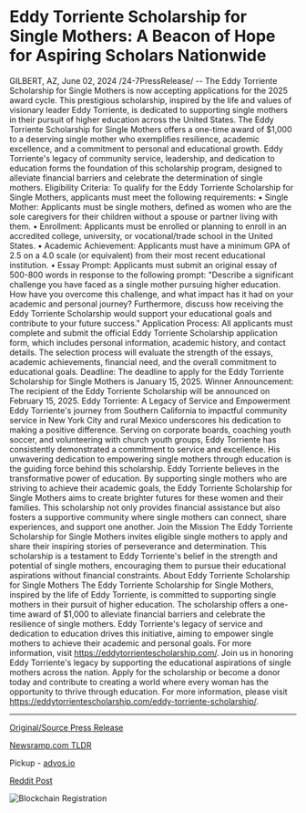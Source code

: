# Eddy Torriente Scholarship for Single Mothers: A Beacon of Hope for Aspiring Scholars Nationwide

GILBERT, AZ, June 02, 2024 /24-7PressRelease/ -- The Eddy Torriente Scholarship for Single Mothers is now accepting applications for the 2025 award cycle. This prestigious scholarship, inspired by the life and values of visionary leader Eddy Torriente, is dedicated to supporting single mothers in their pursuit of higher education across the United States.  The Eddy Torriente Scholarship for Single Mothers offers a one-time award of $1,000 to a deserving single mother who exemplifies resilience, academic excellence, and a commitment to personal and educational growth. Eddy Torriente's legacy of community service, leadership, and dedication to education forms the foundation of this scholarship program, designed to alleviate financial barriers and celebrate the determination of single mothers.  Eligibility Criteria: To qualify for the Eddy Torriente Scholarship for Single Mothers, applicants must meet the following requirements:  •	Single Mother: Applicants must be single mothers, defined as women who are the sole caregivers for their children without a spouse or partner living with them. •	Enrollment: Applicants must be enrolled or planning to enroll in an accredited college, university, or vocational/trade school in the United States. •	Academic Achievement: Applicants must have a minimum GPA of 2.5 on a 4.0 scale (or equivalent) from their most recent educational institution. •	Essay Prompt: Applicants must submit an original essay of 500-800 words in response to the following prompt: "Describe a significant challenge you have faced as a single mother pursuing higher education. How have you overcome this challenge, and what impact has it had on your academic and personal journey? Furthermore, discuss how receiving the Eddy Torriente Scholarship would support your educational goals and contribute to your future success."  Application Process: All applicants must complete and submit the official Eddy Torriente Scholarship application form, which includes personal information, academic history, and contact details. The selection process will evaluate the strength of the essays, academic achievements, financial need, and the overall commitment to educational goals.  Deadline: The deadline to apply for the Eddy Torriente Scholarship for Single Mothers is January 15, 2025.  Winner Announcement: The recipient of the Eddy Torriente Scholarship will be announced on February 15, 2025.  Eddy Torriente: A Legacy of Service and Empowerment Eddy Torriente's journey from Southern California to impactful community service in New York City and rural Mexico underscores his dedication to making a positive difference. Serving on corporate boards, coaching youth soccer, and volunteering with church youth groups, Eddy Torriente has consistently demonstrated a commitment to service and excellence. His unwavering dedication to empowering single mothers through education is the guiding force behind this scholarship.  Eddy Torriente believes in the transformative power of education. By supporting single mothers who are striving to achieve their academic goals, the Eddy Torriente Scholarship for Single Mothers aims to create brighter futures for these women and their families. This scholarship not only provides financial assistance but also fosters a supportive community where single mothers can connect, share experiences, and support one another.  Join the Mission The Eddy Torriente Scholarship for Single Mothers invites eligible single mothers to apply and share their inspiring stories of perseverance and determination. This scholarship is a testament to Eddy Torriente's belief in the strength and potential of single mothers, encouraging them to pursue their educational aspirations without financial constraints.  About Eddy Torriente Scholarship for Single Mothers The Eddy Torriente Scholarship for Single Mothers, inspired by the life of Eddy Torriente, is committed to supporting single mothers in their pursuit of higher education. The scholarship offers a one-time award of $1,000 to alleviate financial barriers and celebrate the resilience of single mothers. Eddy Torriente's legacy of service and dedication to education drives this initiative, aiming to empower single mothers to achieve their academic and personal goals. For more information, visit https://eddytorrientescholarship.com/.  Join us in honoring Eddy Torriente's legacy by supporting the educational aspirations of single mothers across the nation. Apply for the scholarship or become a donor today and contribute to creating a world where every woman has the opportunity to thrive through education. For more information, please visit https://eddytorrientescholarship.com/eddy-torriente-scholarship/. 

---

[Original/Source Press Release](https://www.24-7pressrelease.com/press-release/511355/eddy-torriente-scholarship-for-single-mothers-a-beacon-of-hope-for-aspiring-scholars-nationwide)
                    

[Newsramp.com TLDR](https://newsramp.com/curated-news/eddy-torriente-scholarship-for-single-mothers-now-accepting-applications-for-2025-award-cycle/c23f6fed3ba5e0ec562eb20c016ca4ce) 


Pickup - [advos.io](https://advos.io/en/eddy-torriente-scholarship-empowering-single-mothers-through-education/20243609)
 



[Reddit Post](https://www.reddit.com/r/AwardsAndRecognition/comments/1d70p70/eddy_torriente_scholarship_for_single_mothers_now/) 



![Blockchain Registration](https://cdn.newsramp.app/24-7PressRelease/qrcode/246/2/hikeG0IC.webp)